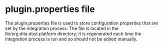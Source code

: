 # plugin.properties file

The plugin.properties file is used to store configuration properties that are set by the integration process. The file is located in the lib/org.dita.dost.platform directory; it is regenerated each time the integration process is run and so should not be edited manually.

